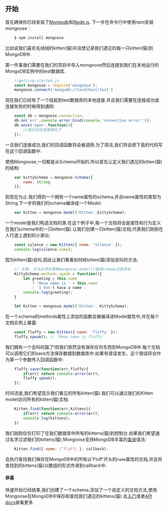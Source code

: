 ## 开始

首先确保你已经安装了[Mongodb](#)和[Node.js](#).
下一步在命令行中使用npm安装mongoose：

```sh
    $ npm install mongoose
```

比如说我们喜欢毛绒绒的kitten(猫)并且想记录我们遇见的每一只kitten(猫)到MongoDB中.

第一件事我们需要在我们的项目中导入mongoose然后连接到我们在本地运行的MongoDB实例中的test数据库.
```js
    //getting-started.js 
    const mongoose = require('mongoose');
    mongoose.connect('mongodb://localhost/test')
```
现在我们已经有了一个挂起到test数据库的本地连接.并且我们需要在连接成功或连接失败的时候得到通知:
```js
    const db = mongoose.connection;
    db.on('err',console.error.bind(console,'connection error:'));
    db.once('open',function(){
        //我们已经连接成功了
    });
```
一旦我们连接成功,我们的回调函数将会被调用.为了简洁,我们将会把下面的代码写在这个回调函数中.

使用Mongoose,一切都是从Schema开始的.所以首先让定义我们遇见的kitten(猫)的结构:
```js
    var kittySchema = mongoose.Schema({
		name: String
    )};
```
到现在为止.我们得到一个拥有一个name属性的schema,并且name属性的类型为String.下一步将我们的schema编译成一个Model.

```js
	var kitten = mongoose.model('Kitten',kittySchema);
```
一个model是我们构造文档的类.在这个例子中,每一个文档将会是属性和行为定义在我们schema中的一只kitten(猫).让我们创建一只kitten(猫)文档,代表我们刚刚在人行道上遇到的小家伙:
```js
	const silence = new Kitten({ name: 'Silence' });
	console.log(silence.name);
```
因为kitten(猫)会叫,因此让我们看看如何给kitten(猫)添加会叫的方法:

```js
	// 注意: 方法必须在使用mongoose.model()编译schema之前添加
	KittySchema.methods.speak = function(){
		let greeting = this.name
			? 'Meow name is ' + this.name
			: 'I don't hava a name';
		console.log(greeting);
	}

	let Kitten = mongoose.model('Kitten', KittySchema);
```
在一个schema的methods属性上添加的函数会被编译进Model属性中,并在每个文档实例上暴露:
```js
	const fluffy = new Kitten({ name: 'fluffy' });
	fluffy.speak(); // 'Meow name is fluffy'
```

我们拥有一个会叫的猫了!但我们依然没有保存任何东西到MongoDB中.每个文档可以调用它们的save方法保存数据到数据库中.如果有错误发生，这个错误将会作为第一个参数传入回调函数中:
```js
	fluffy.save(function(err,fluffy){
		if(err) return console.error(err);
		fluffy.speak();
	});
```
时间流逝,我们希望显示我们看见的所有kitten(猫).我们可以通过我们的Kitten model访问所有的kitten(猫)文档:
```js
	Kitten.find(function(err,kittens){
		if(err) return console.error(err);
		console.log(kittens);
	})
```
我们刚刚仅仅打印了在我们数据库中所有的kittens(猫)到控制台.如果我们希望通过名字过滤我们的kittens(猫),Mongoose支持MongoDB丰富的[查询](#)语法:
```js
	Kitten.find({ name: /^fluff/ }, callback);
```
会执行查找我们保存在MongoDB中的所有以'Fluff'开头的`name`属性的文档,并且将查找到的kittens(猫)以数组的形式传递到callback中.

#### 恭喜

快速开始已经结束,我们创建了一个schema,添加了一个自定义的文档方法,使用Mongoose在MongoDB中保存和查找我们遇见的kittens(猫).去[入门](https://github.com/zhiyingzzhou/mongoose-cn/blob/master/guide.md)或者[API docs](#)查看更多.









